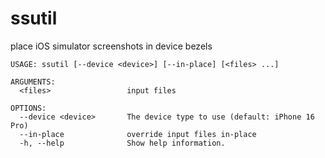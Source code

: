 # ssutil

place iOS simulator screenshots in device bezels


```
USAGE: ssutil [--device <device>] [--in-place] [<files> ...]

ARGUMENTS:
  <files>                 input files

OPTIONS:
  --device <device>       The device type to use (default: iPhone 16 Pro)
  --in-place              override input files in-place
  -h, --help              Show help information.
